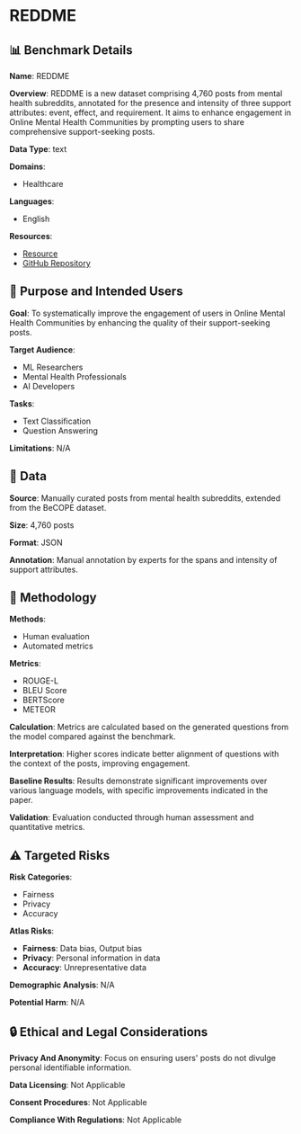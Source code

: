 # REDDME

## 📊 Benchmark Details

**Name**: REDDME

**Overview**: REDDME is a new dataset comprising 4,760 posts from mental health subreddits, annotated for the presence and intensity of three support attributes: event, effect, and requirement. It aims to enhance engagement in Online Mental Health Communities by prompting users to share comprehensive support-seeking posts.

**Data Type**: text

**Domains**:
- Healthcare

**Languages**:
- English

**Resources**:
- [Resource](https://huggingface.co/datasets/Shadowking912/REDDME)
- [GitHub Repository](https://github.com/flamenlp/MH-COPILOT)

## 🎯 Purpose and Intended Users

**Goal**: To systematically improve the engagement of users in Online Mental Health Communities by enhancing the quality of their support-seeking posts.

**Target Audience**:
- ML Researchers
- Mental Health Professionals
- AI Developers

**Tasks**:
- Text Classification
- Question Answering

**Limitations**: N/A

## 💾 Data

**Source**: Manually curated posts from mental health subreddits, extended from the BeCOPE dataset.

**Size**: 4,760 posts

**Format**: JSON

**Annotation**: Manual annotation by experts for the spans and intensity of support attributes.

## 🔬 Methodology

**Methods**:
- Human evaluation
- Automated metrics

**Metrics**:
- ROUGE-L
- BLEU Score
- BERTScore
- METEOR

**Calculation**: Metrics are calculated based on the generated questions from the model compared against the benchmark.

**Interpretation**: Higher scores indicate better alignment of questions with the context of the posts, improving engagement.

**Baseline Results**: Results demonstrate significant improvements over various language models, with specific improvements indicated in the paper.

**Validation**: Evaluation conducted through human assessment and quantitative metrics.

## ⚠️ Targeted Risks

**Risk Categories**:
- Fairness
- Privacy
- Accuracy

**Atlas Risks**:
- **Fairness**: Data bias, Output bias
- **Privacy**: Personal information in data
- **Accuracy**: Unrepresentative data

**Demographic Analysis**: N/A

**Potential Harm**: N/A

## 🔒 Ethical and Legal Considerations

**Privacy And Anonymity**: Focus on ensuring users' posts do not divulge personal identifiable information.

**Data Licensing**: Not Applicable

**Consent Procedures**: Not Applicable

**Compliance With Regulations**: Not Applicable
